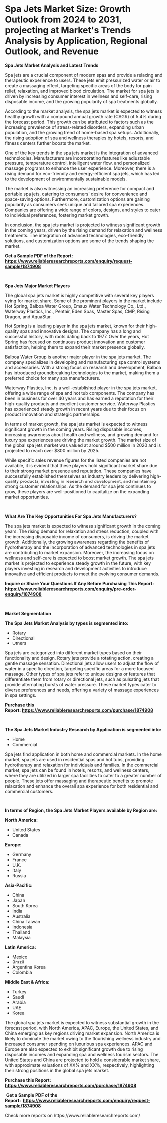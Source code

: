 <p><h1>Spa Jets Market Size: Growth Outlook from 2024 to 2031, projecting at Market's Trends Analysis by Application, Regional Outlook, and Revenue</h1></p><p><strong>Spa Jets Market Analysis and Latest Trends</strong></p>
<p><p>Spa jets are a crucial component of modern spas and provide a relaxing and therapeutic experience to users. These jets emit pressurized water or air to create a massaging effect, targeting specific areas of the body for pain relief, relaxation, and improved blood circulation. The market for spa jets is driven by increasing consumer interest in wellness and self-care, rising disposable income, and the growing popularity of spa treatments globally.</p><p>According to the market analysis, the spa jets market is expected to witness healthy growth with a compound annual growth rate (CAGR) of 5.4% during the forecast period. This growth can be attributed to factors such as the increasing prevalence of stress-related disorders, expanding urban population, and the growing trend of home-based spa setups. Additionally, the rising adoption of spa and wellness therapies by hotels, resorts, and fitness centers further boosts the market.</p><p>One of the key trends in the spa jets market is the integration of advanced technologies. Manufacturers are incorporating features like adjustable pressure, temperature control, intelligent water flow, and personalized massage programs to enhance the user experience. Moreover, there is a rising demand for eco-friendly and energy-efficient spa jets, which has led to the development of environmentally sustainable models.</p><p>The market is also witnessing an increasing preference for compact and portable spa jets, catering to consumers' desire for convenience and space-saving options. Furthermore, customization options are gaining popularity as consumers seek unique and tailored spa experiences. Companies are offering a wide range of colors, designs, and styles to cater to individual preferences, fostering market growth.</p><p>In conclusion, the spa jets market is projected to witness significant growth in the coming years, driven by the rising demand for relaxation and wellness treatments. The integration of advanced technologies, eco-friendly solutions, and customization options are some of the trends shaping the market.</p></p>
<p><strong>Get a Sample PDF of the Report:&nbsp; <a href="https://www.reliableresearchreports.com/enquiry/request-sample/1874908">https://www.reliableresearchreports.com/enquiry/request-sample/1874908</a></strong></p>
<p>&nbsp;</p>
<p><strong>Spa Jets Major Market Players</strong></p>
<p><p>The global spa jets market is highly competitive with several key players vying for market share. Some of the prominent players in the market include Hot Spring, Balboa Water Group, Emaux Water Technology Co., Ltd., Waterway Plastics, Inc., Pentair, Eden Spas, Master Spas, CMP, Rising Dragon, and AquaStar.</p><p>Hot Spring is a leading player in the spa jets market, known for their high-quality spas and innovative designs. The company has a long and successful history, with roots dating back to 1977. Over the years, Hot Spring has focused on continuous product innovation and customer satisfaction, helping them to expand their market presence globally.</p><p>Balboa Water Group is another major player in the spa jets market. The company specializes in developing and manufacturing spa control systems and accessories. With a strong focus on research and development, Balboa has introduced groundbreaking technologies to the market, making them a preferred choice for many spa manufacturers.</p><p>Waterway Plastics, Inc. is a well-established player in the spa jets market, offering a wide range of spa and hot tub components. The company has been in business for over 40 years and has earned a reputation for their high-quality products and excellent customer service. Waterway Plastics has experienced steady growth in recent years due to their focus on product innovation and strategic partnerships.</p><p>In terms of market growth, the spa jets market is expected to witness significant growth in the coming years. Rising disposable incomes, increasing awareness about health and wellness, and growing demand for luxury spa experiences are driving the market growth. The market size of the global spa jets market was valued at around $500 million in 2020 and is projected to reach over $800 million by 2025.</p><p>While specific sales revenue figures for the listed companies are not available, it is evident that these players hold significant market share due to their strong market presence and reputation. These companies have successfully established themselves as industry leaders by delivering high-quality products, investing in research and development, and maintaining strong customer relationships. As the demand for spa jets continues to grow, these players are well-positioned to capitalize on the expanding market opportunities.</p></p>
<p>&nbsp;</p>
<p><strong>What Are The Key Opportunities For Spa Jets Manufacturers?</strong></p>
<p><p>The spa jets market is expected to witness significant growth in the coming years. The rising demand for relaxation and stress reduction, coupled with the increasing disposable income of consumers, is driving the market growth. Additionally, the growing awareness regarding the benefits of hydrotherapy and the incorporation of advanced technologies in spa jets are contributing to market expansion. Moreover, the increasing focus on wellness and self-care is expected to boost market growth. The spa jets market is projected to experience steady growth in the future, with key players investing in research and development activities to introduce innovative and efficient products to meet the evolving consumer demands.</p></p>
<p><strong>Inquire or Share Your Questions If Any Before Purchasing This Report: <a href="https://www.reliableresearchreports.com/enquiry/pre-order-enquiry/1874908">https://www.reliableresearchreports.com/enquiry/pre-order-enquiry/1874908</a></strong></p>
<p>&nbsp;</p>
<p><strong>Market Segmentation</strong></p>
<p><strong>The Spa Jets Market Analysis by types is segmented into:</strong></p>
<p><ul><li>Rotary</li><li>Directional</li><li>Others</li></ul></p>
<p><p>Spa jets are categorized into different market types based on their functionality and design. Rotary jets provide a rotating action, creating a gentle massage sensation. Directional jets allow users to adjust the flow of water in a specific direction, targeting specific areas for a more focused massage. Other types of spa jets refer to unique designs or features that differentiate them from rotary or directional jets, such as pulsating jets that provide alternating bursts of water pressure. These market types cater to diverse preferences and needs, offering a variety of massage experiences in spa settings.</p></p>
<p><strong>Purchase this Report:&nbsp;<a href="https://www.reliableresearchreports.com/purchase/1874908">https://www.reliableresearchreports.com/purchase/1874908</a></strong></p>
<p>&nbsp;</p>
<p><strong>The Spa Jets Market Industry Research by Application is segmented into:</strong></p>
<p><ul><li>Home</li><li>Commercial</li></ul></p>
<p><p>Spa jets find application in both home and commercial markets. In the home market, spa jets are used in residential spas and hot tubs, providing hydrotherapy and relaxation for individuals and families. In the commercial market, spa jets can be found in hotels, resorts, and wellness centers, where they are utilized in larger spa facilities to cater to a greater number of people. These jets offer massaging and therapeutic benefits to promote relaxation and enhance the overall spa experience for both residential and commercial customers.</p></p>
<p>&nbsp;</p>
<p><strong>In terms of Region, the Spa Jets Market Players available by Region are:</strong></p>
<p>
    <p> <strong> North America: </strong>
        <ul>
            <li>United States</li>
            <li>Canada</li>
        </ul>
        </p> 
    <p> <strong> Europe: </strong>
        <ul>
            <li>Germany</li>
            <li>France</li>
            <li>U.K.</li>
            <li>Italy</li>
            <li>Russia</li>
        </ul>
        </p> 
    <p> <strong> Asia-Pacific: </strong>
        <ul>
            <li>China</li>
            <li>Japan</li>
            <li>South Korea</li>
            <li>India</li>
            <li>Australia</li>
            <li>China Taiwan</li>
            <li>Indonesia</li>
            <li>Thailand</li>
            <li>Malaysia</li>
        </ul>
        </p> 
    <p> <strong> Latin America: </strong>
        <ul>
            <li>Mexico</li>
            <li>Brazil</li>
            <li>Argentina Korea</li>
            <li>Colombia</li>
        </ul>
        </p> 
    <p> <strong> Middle East & Africa: </strong>
        <ul>
            <li>Turkey</li>
            <li>Saudi</li>
            <li>Arabia</li>
            <li>UAE</li>
            <li>Korea</li>
        </ul>
    </p>
    </p>
<p><p>The global spa jets market is expected to witness substantial growth in the forecast period, with North America, APAC, Europe, the United States, and China emerging as key regions driving market expansion. North America is likely to dominate the market owing to the flourishing wellness industry and increased consumer spending on luxurious spa experiences. APAC and Europe are also expected to exhibit significant growth due to rising disposable incomes and expanding spa and wellness tourism sectors. The United States and China are projected to hold a considerable market share, with approximate valuations of XX% and XX%, respectively, highlighting their strong positions in the global spa jets market.</p></p>
<p><strong>Purchase this Report: <a href="https://www.reliableresearchreports.com/purchase/1874908">https://www.reliableresearchreports.com/purchase/1874908</a></strong></p>
<p>&nbsp;<strong>Get a Sample PDF of the Report:&nbsp;&nbsp;<a href="https://www.reliableresearchreports.com/enquiry/request-sample/1874908">https://www.reliableresearchreports.com/enquiry/request-sample/1874908</a></strong></p>
<p><strong></strong></p>
<p>Check more reports on https://www.reliableresearchreports.com/</p>